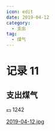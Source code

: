```yaml
---
icon: edit
date: 2019-04-12
category:
  - 支出
tag:
  - 煤气
---
```


# 记录 11

## 支出煤气

:yen: 1242

[2019-04-12.jpg](https://i.postimg.cc/vHDSJDT1/2019-04-12.jpg)
